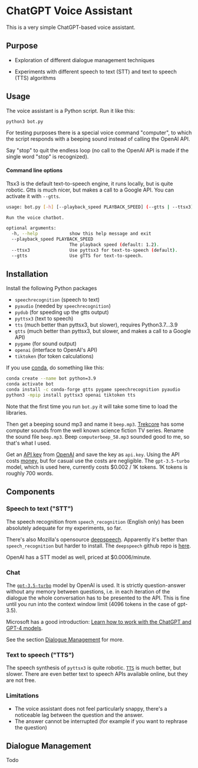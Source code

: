 # ChatGPT Voice Assistant

This is a very simple ChatGPT-based voice assistant.

## Purpose

- Exploration of different dialogue management techniques

- Experiments with different speech to text (STT) and text to speech (TTS) algorithms

## Usage

The voice assistant is a Python script. Run it like this:

```bash
python3 bot.py
```

For testing purposes there is a special voice command "computer", to which the script responds with a beeping sound instead of calling the OpenAI API.

Say "stop" to quit the endless loop (no call to the OpenAI API is made if the single word "stop" is recognized).

#### Command line options

Ttsx3 is the default text-to-speech engine, it runs locally, but is quite robotic. Gtts is much nicer, but makes a call to a Google API. You can activate it with `--gtts`.

```bash
usage: bot.py [-h] [--playback_speed PLAYBACK_SPEED] (--gtts | --ttsx3)

Run the voice chatbot.

optional arguments:
  -h, --help            show this help message and exit
  --playback_speed PLAYBACK_SPEED
                        The playback speed (default: 1.2).
  --ttsx3               Use pyttsx3 for text-to-speech (default).
  --gtts                Use gTTS for text-to-speech.
```

## Installation

Install the following Python packages

- `speechrecognition` (speech to text)
- `pyaudio` (needed by `speechrecognition`)
- `pydub` (for speeding up the gtts output)
- `pyttsx3` (text to speech)
- `tts` (much better than pyttsx3, but slower), requires Python3.7...3.9
- `gtts` (much better than pyttsx3, but slower, and makes a call to a Google API)
- `pygame` (for sound output)
- `openai` (interface to OpenAI's API)
- `tiktoken` (for token calculations)

If you use [conda](https://docs.conda.io/en/latest/miniconda.html), do something like this:

```bash
conda create --name bot python=3.9
conda activate bot
conda install -c conda-forge gtts pygame speechrecognition pyaudio
python3 -mpip install pyttsx3 openai tiktoken tts
```

Note that the first time you run `bot.py` it will take some time to load the libraries.

Then get a beeping sound mp3 and name it `beep.mp3`.
[Trekcore](https://www.trekcore.com/audio/) has some computer sounds from the well known science fiction TV series.
Rename the sound file `beep.mp3`. Beep `computerbeep_58.mp3` sounded good to me, so that's what I used.

Get an [API key](https://help.openai.com/en/collections/3675940-getting-started-with-openai-api) from [OpenAI](https://openai.com) and save the key as `api.key`. Using the API costs [money](https://openai.com/pricing), but for casual use the costs are negligible. 
The `gpt-3.5-turbo` model, which is used here, currently costs $0.002 / 1K tokens. 1K tokens is roughly 700 words.

## Components

### Speech to text ("STT")

The speech recognition from `speech_recognition` (English only) has been absolutely adequate for my experiments, so far.

There's also Mozilla's opensource [deepspeech](https://deepspeech.readthedocs.io/en/r0.9/?badge=latest). Apparently it's better than `speech_recognition` but harder to install. The `deepspeech` github repo is [here](https://github.com/mozilla/DeepSpeech).

OpenAI has a STT model as well, priced at $0.0006/minute.

### Chat

The [`gpt-3.5-turbo`](https://platform.openai.com/docs/models/gpt-3-5) model by OpenAI is used. It is strictly question-answer without any memory between questions, i.e. in each iteration of the dialogue the whole conversation has to be presented to the API. This is fine until you run into the context window limit (4096 tokens in the case of gpt-3.5).

Microsoft has a good introduction: [Learn how to work with the ChatGPT and GPT-4 models](https://learn.microsoft.com/en-us/azure/cognitive-services/openai/how-to/chatgpt?pivots=programming-language-chat-completions).

See the section [Dialogue Management](#dialogue-management) for more.

### Text to speech ("TTS")

The speech synthesis of `pyttsx3` is quite robotic. [`TTS`](https://github.com/mozilla/TTS) is much better, but slower.
There are even better text to speech APIs available online, but they are not free.

### Limitations

- The voice assistant does not feel particularly snappy, there's a noticeable lag between the question and the answer.
- The answer cannot be interrupted (for example if you want to rephrase the question)

## Dialogue Management

Todo
